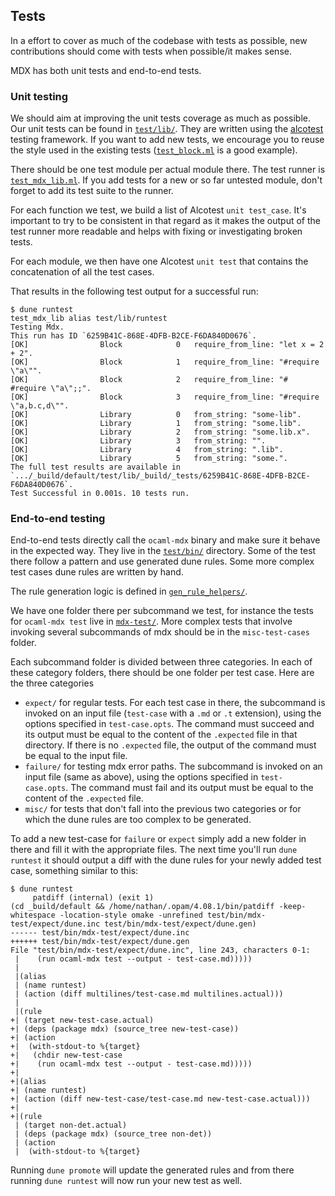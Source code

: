 ## Tests

In a effort to cover as much of the codebase with tests as possible, new contributions
should come with tests when possible/it makes sense.

MDX has both unit tests and end-to-end tests.

### Unit testing

We should aim at improving the unit tests coverage as much as possible.
Our unit tests can be found in [`test/lib/`](test/lib).
They are written using the [alcotest](https://github.com/mirage/alcotest) testing framework.
If you want to add new tests, we encourage you to reuse the style used in the existing tests
([`test_block.ml`](test/lib/test_block.ml) is a good example).

There should be one test module per actual module there. The test runner is
[`test_mdx_lib.ml`](test/lib/test_mdx_lib.ml).
If you add tests for a new or so far untested module, don't forget to add its test suite to the
runner.

For each function we test, we build a list of Alcotest `unit test_case`. It's important to try to be
consistent in that regard as it makes the output of the test runner more readable and helps with
fixing or investigating broken tests.

For each module, we then have one Alcotest `unit test` that contains the concatenation of all the
test cases.

That results in the following test output for a successful run:
```
$ dune runtest
test_mdx_lib alias test/lib/runtest
Testing Mdx.
This run has ID `6259B41C-868E-4DFB-B2CE-F6DA840D0676`.
[OK]                Block            0   require_from_line: "let x = 2 + 2".
[OK]                Block            1   require_from_line: "#require \"a\"".
[OK]                Block            2   require_from_line: "# #require \"a\";;".
[OK]                Block            3   require_from_line: "#require \"a,b.c,d\"".
[OK]                Library          0   from_string: "some-lib".
[OK]                Library          1   from_string: "some.lib".
[OK]                Library          2   from_string: "some.lib.x".
[OK]                Library          3   from_string: "".
[OK]                Library          4   from_string: ".lib".
[OK]                Library          5   from_string: "some.".
The full test results are available in `.../_build/default/test/lib/_build/_tests/6259B41C-868E-4DFB-B2CE-F6DA840D0676`.
Test Successful in 0.001s. 10 tests run.
```

### End-to-end testing

End-to-end tests directly call the `ocaml-mdx` binary and make sure it behave in the expected way.
They live in the [`test/bin/`](test/bin) directory.
Some of the test there follow a pattern and use generated dune rules. Some more complex test cases
dune rules are written by hand.

The rule generation logic is defined in
[`gen_rule_helpers/`](test/bin/gen_rule_helpers).

We have one folder there per subcommand we test, for instance the tests for `ocaml-mdx test` live in
[`mdx-test/`](test/bin/mdx-test).
More complex tests that involve invoking several subcommands of mdx should be in the
`misc-test-cases` folder.

Each subcommand folder is divided between three categories. In each of these category folders, there
should be one folder per test case. Here are the three categories
- `expect/` for regular tests. For each test case in there, the subcommand is invoked on an
  input file (`test-case` with a `.md` or `.t` extension), using the options specified in
  `test-case.opts`. The command must succeed and its output must be equal to the content of the
  `.expected` file in that directory. If there is no `.expected` file, the output of the command
  must be equal to the input file.
- `failure/` for testing mdx error paths. The subcommand is invoked on an input file (same as above),
  using the options specified in `test-case.opts`. The command must fail and its output must be
  equal to the content of the `.expected` file.
- `misc/` for tests that don't fall into the previous two categories or for which
  the dune rules are too complex to be generated.

To add a new test-case for `failure` or `expect` simply add a new folder in there and fill it with
the appropriate files. The next time you'll run `dune runtest` it should output a diff with the dune
rules for your newly added test case, something similar to this:
```
$ dune runtest
     patdiff (internal) (exit 1)
(cd _build/default && /home/nathan/.opam/4.08.1/bin/patdiff -keep-whitespace -location-style omake -unrefined test/bin/mdx-test/expect/dune.inc test/bin/mdx-test/expect/dune.gen)
------ test/bin/mdx-test/expect/dune.inc
++++++ test/bin/mdx-test/expect/dune.gen
File "test/bin/mdx-test/expect/dune.inc", line 243, characters 0-1:
 |    (run ocaml-mdx test --output - test-case.md)))))
 |
 |(alias
 | (name runtest)
 | (action (diff multilines/test-case.md multilines.actual)))
 |
 |(rule
+| (target new-test-case.actual)
+| (deps (package mdx) (source_tree new-test-case))
+| (action
+|  (with-stdout-to %{target}
+|   (chdir new-test-case
+|    (run ocaml-mdx test --output - test-case.md)))))
+|
+|(alias
+| (name runtest)
+| (action (diff new-test-case/test-case.md new-test-case.actual)))
+|
+|(rule
 | (target non-det.actual)
 | (deps (package mdx) (source_tree non-det))
 | (action
 |  (with-stdout-to %{target}
```

Running `dune promote` will update the generated rules and from there running `dune runtest` will
now run your new test as well.
